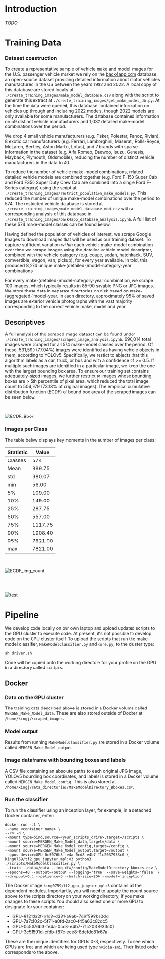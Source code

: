 # Introduction
*TODO*

# Training Data
### Dataset construction
To create a representative sample of vehicle make and model images for the U.S. passenger vehicle market we rely on the [back4app.com](https://www.back4app.com/database/back4app/car-make-model-dataset) database, an open-source dataset providing detailed information about motor vehicles manufactured in the US between the years 1992 and 2022. A local copy of this database are stored locally at `./create_training_images/make_model_database.csv` along with the script to generate this extract at `./create_training_images/get_make_model_db.py`. At the time the data were queried, this database contained information on vehicles up through and including 2022 models, though 2022 models are only available for some manufacturers. The database contained information on 59 distinct vehicle manufacturers and 1,032 detailed make-model combinations over the period. 

We drop 4 small vehicle manufacturers (e.g. Fisker, Polestar, Panoz, Rivian), 8 exotic car manufacturers (e.g. Ferrari, Lamborghini, Maserati, Rolls-Royce, McLaren, Bentley, Aston Martin, Lotus), and 7 brands with sparse information in the dataset (e.g. Alfa Romeo, Daewoo, Isuzu, Genesis, Mayback, Plymouth, Oldsmobile), reducing the number of distinct vehicle manufacturers in the data to 40. 

To reduce the number of vehicle make-model combinations, related detailed vehicle models are combined together (e.g. Ford F-150 Super Cab and Ford F350 Super Duty Crew Cab are combined into a single Ford F-Series category) using the script at `./create_training_images/restrict_population_make_models.py`. This reduced the number of unique make-model combinations over the period to 574. The restricted vehicle database is stored at `./create_training_images/make_model_database_mod.csv` with a corresponding analysis of this database in `./create_training_images/back4app_database_analysis.ipynb`. A full list of these 574 make-model classes can be found below.

Having defined the population of vehicles of interest, we scrape Google Images to download images that will be used as our training dataset. To capture sufficient variation *within* each vehicle make-model combination over time we scrape images using the detailed vehicle model descriptor, combined with the vehicle category (e.g. coupe, sedan, hatchback, SUV, comvertible, wagon, van, pickup), for every year available. In told, this produced 8,274 unique make-(detailed-)model-category-year combinations.
 
For every make-(detailed-)model-category-year combination, we scrape 100 images, which typically results in 85-90 savable PNG or JPG images. We store these data in separate directories on disk based on make-(aggregated-)model-year. In each directory, approximately 95% of saved images are exterior vehicle photographs with the vast majority corresponding to the correct vehicle make, model and year. 

## Descriptives

A full analysis of the scraped image dataset can be found under `./create_training_images/scraped_image_analysis.ipynb`. 690,014 total images were scraped for all 574 make-model classes over the period. Of these, 531,599 (77.04%) images were identified as having vehicle objects in them, according to YOLOv5. Specifically, we restict to abjects that this algorithm labels as a car, truck, or bus and with a confidence of >= 0.5. If multiple such images are identified in a particular image, we keep the one with the largest bounding box area. To ensure our training set contains adequately-sized images, we further restrict to images whose bounding boxes are > 5th percentile of pixel area, which reduced the total image count to 504,979 (73.18% of original images). The empirical cumulative distribution function (ECDF) of bound box area of the scraped images can be seen below.

<br />

![ECDF_Bbox](./create_training_images/ecdf_bounding_box_area.png)


### Images per Class
The table below displays key moments in the number of images per class:

| Statistic | Value |
| --------- | ----- |
| Classes   | 574   |
| Mean      | 889.75 |
| std       | 980.07 |
| min       | 56.00  |
| 5%        | 109.00 |
| 10%       | 149.00 |
| 25%       | 287.75 |
| 50%       | 557.00 |
| 75%       | 1117.75 |
| 90%       | 1908.40 |
| 95%       | 7821.00 |
| max       | 7821.00 |

<br />

![ECDF_img_count](./create_training_images/ecdf_img_count.png)

<br />

<br />

![test](./create_training_images/final_img_count_class.png)


# Pipeline
We develop code locally on our own laptop and upload updated scripts to the GPU cluster to execute code. At present, it's not possible to develop code on the GPU cluster itself. To upload the scripts that run the make-model classifier, `MakeModelClassifier.py` and `core.py`, to the cluster type:

    sh driver.sh

Code will be copied onto the working directory for your profile on the GPU in a directory called `scripts`.

## Docker

### Data on the GPU cluster
The training data described above is stored in a Docker volume called `MERGEN_Make_Model_data`. These are also stored outside of Docker at `/home/kingj/scraped_images`.

### Model output
Results from running `MakeModelClassifier.py` are stored in a Docker volume called `MERGEN_Make_Model_output`.

### Image dataframe with bounding boxes and labels
A CSV file containing an absolute paths to each original JPG image, YOLOv5 bounding box coordinates, and labels is stored in a Docker volume called `MERGEN_Make_Model_config`. This is also stored at `/home/kingj/data_directories/MakeModelDirectory_Bboxes.csv`.

### Run the classifier
To run the classifier using an Inception layer, for example, in a detached Docker container, enter:

    docker run -it \
    --name <container_name> \
    --rm -d \
    --mount type=bind,source=<your_scripts_drive>,target=/scripts \
    --mount source=MERGEN_Make_Model_data,target=/data \
    --mount source=MERGEN_Make_Model_config,target=/config \
    --mount source=MERGEN_Make_Model_output,target=/output \
    --gpus device=GPU-0c5076b3-fe4a-0cd8-e4b7-71c2037933c0 \
    king0759/tf2_gpu_jupyter_mpl:v3 python3 ./scripts/MakeModelClassifier.py \
    --train --data=/data --img-df=/config/MakeModelDirectory_Bboxes.csv \
    --epochs=40 --output=/output --logging='true' --save-weights='false' \
    --dropout=0.1 --patience=5 --batch-size=256 --model='inception'

The Docker image `king0759/tf2_gpu_jupyter_mpl:3` contains all the dependent modules. Importantly, you will need to update the mount source above to the scripts directory on your working directory, if you make changes to these scripts.You should also select one or more GPU to designate for your container:

- GPU-8121da2f-b1c3-d231-a9ab-7d6f598ba2dd
- GPU-7a7c102c-5f71-a0fd-2ac0-f45a63c82dc5
- GPU-0c5076b3-fe4a-0cd8-e4b7-71c2037933c0)
- GPU-3c51591d-cfdb-f87c-ece8-8dcfdc81e67a

These are the unique identifiers for GPUs 0-3, respectively. To see which GPUs are free and which are being used type `nvidia-smi`. Their listed order corresponds to the above.